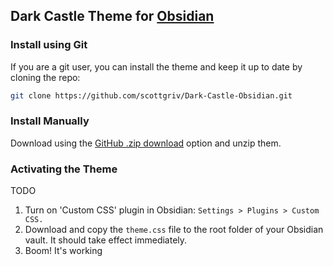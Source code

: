 ## Dark Castle Theme for [Obsidian](http://obsidian.md)

### Install using Git

If you are a git user, you can install the theme and keep it up to date by cloning the repo:

```bash
git clone https://github.com/scottgriv/Dark-Castle-Obsidian.git
```

### Install Manually

Download using the [GitHub .zip download](https://github.com/scottgriv/Dark-Castle-Obsidian/archive/main.zip) option and unzip them.

### Activating the Theme

TODO
1. Turn on 'Custom CSS' plugin in Obsidian: `Settings > Plugins > Custom CSS.`
2. Download and copy the `theme.css` file to the root folder of your Obsidian vault. It should take effect immediately.
3. Boom! It's working
